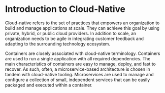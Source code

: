 # Introduction to Cloud-Native

 Cloud-native refers to the set of practices that empowers an organization to build and manage applications at scale. They can achieve this goal by using private,
 hybrid, or public cloud providers. 
 In addition to scale, an organization needs to be agile in integrating customer feedback and adapting to the surrounding technology ecosystem.

Containers are closely associated with cloud-native terminology.
Containers are used to run a single application with all required dependencies.
The main characteristics of containers are easy to manage, deploy, and fast to recover. 
As such, often, a microservice-based architecture is chosen in tandem with cloud-native tooling. 
Microservices are used to manage and configure a collection of small, independent services that can be easily packaged and executed within a container.
